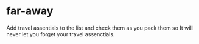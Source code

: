 # far-away
Add travel assentials to the list and check them as you pack them so It will never let you forget your travel assenctials. 
